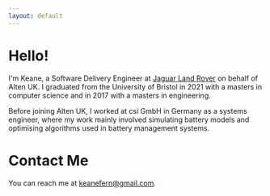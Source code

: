 ```yaml
---
layout: default
---
```


# Hello!

I'm Keane, a Software Delivery Engineer at [Jaguar Land Rover](https://www.jaguarlandrover.com) on behalf of Alten UK.
I graduated from the University of Bristol in 2021 with a masters in computer science and in 2017 with a masters in engineering.

Before joining Alten UK, I worked at csi GmbH in Germany as a systems engineer, where my work mainly involved simulating battery models and optimising algorithms used in battery management systems.

# Contact Me
You can reach me at <keanefern@gmail.com>.

<!--
## Extracurriculars

When I'm not working, I stream video games that I play on my YouTube channel [NocabHuggies](https://www.youtube.com/channel/UCfNioJ0sOwkLmheuiRnnFjA).

## Posts

{% for post in site.posts limit:5 %}
{% include preview.md post=post %}
{% endfor %}

<a class="pure-button" href="/posts">View all posts</a>
-->